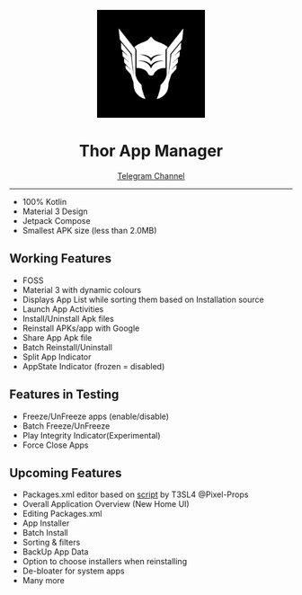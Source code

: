 
<p align="center">
  <img src="app/src/main/thor_icon-playstore.png" alt="Thor Logo" height="192dp">
</p>


<h1 align="center">Thor App Manager</h1>

<p align="center">
  <a href="https://t.me/thorAppDev">Telegram Channel</a>
</p>


---

* 100% Kotlin 
* Material 3 Design 
* Jetpack Compose
* Smallest APK size (less than 2.0MB)

## Working Features
- FOSS
- Material 3 with dynamic colours
- Displays App List while sorting them based on Installation source
- Launch App Activities
- Install/Uninstall Apk files
- Reinstall APKs/app with Google
- Share App Apk file
- Batch Reinstall/Uninstall
- Split App Indicator
- AppState Indicator (frozen = disabled)

## Features in Testing
- Freeze/UnFreeze apps (enable/disable)
- Batch Freeze/UnFreeze
- Play Integrity Indicator(Experimental)
- Force Close Apps

## Upcoming Features
- Packages.xml editor based on [script]([url](https://github.com/Pixel-Props/BetterKnownInstalled?tab=readme-ov-file)) by T3SL4 @Pixel-Props
- Overall Application Overview (New Home UI)
- Editing Packages.xml 
- App Installer
- Batch Install
- Sorting & filters
- BackUp App Data
- Option to choose installers when reinstalling
- De-bloater for system apps
- Many more

